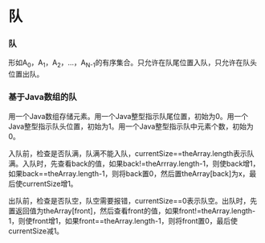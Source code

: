 # 队

### 队

形如A<sub>0</sub>，A<sub>1</sub>，A<sub>2</sub>，…，A<sub>N-1</sub>的有序集合。只允许在队尾位置入队，只允许在队头位置出队。

### 基于Java数组的队

用一个Java数组存储元素。用一个Java整型指示队尾位置，初始为0。用一个Java整型指示队头位置，初始为1。用一个Java整型指示队中元素个数，初始为0。

入队前，检查是否队满，队满不能入队，currentSize==theArray.length表示队满。入队时，先查看back的值，如果back!=theArrray.length-1，则使back增1，如果back==theArray.length-1，则将back置0，然后置theArray[back]为x，最后使currentSize增1。

出队前，检查是否队空，队空需要报错，currentSize==0表示队空。出队时，先置返回值为theArray[front]，然后查看front的值，如果front!=theArray.length-1，则使front增1，如果front==theArray.length-1，则将front置0，最后使currentSize减1。
